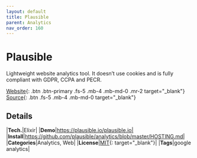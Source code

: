 ```yaml
---
layout: default
title: Plausible
parent: Analytics
nav_order: 160
---
```


# Plausible

Lightweight website analytics tool. It doesn’t use cookies and is fully compliant with GDPR, CCPA and PECR.

[Website](https://plausible.io/){: .btn .btn-primary .fs-5 .mb-4 .mb-md-0 .mr-2 target="_blank"}
[Source](https://github.com/plausible/analytics){: .btn .fs-5 .mb-4 .mb-md-0 target="_blank"}

## Details

|**Tech.**|Elixir|
|**Demo**|https://plausible.io/plausible.io|
|**Install**|https://github.com/plausible/analytics/blob/master/HOSTING.md|
|**Categories**|Analytics, Web|
|**License**|[MIT](https://choosealicense.com/licenses/mit/){: target="_blank"}|
|**Tags**|google analytics|
